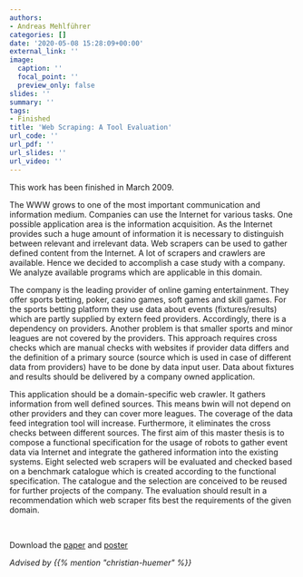 ```yaml
---
authors:
- Andreas Mehlführer
categories: []
date: '2020-05-08 15:28:09+00:00'
external_link: ''
image:
  caption: ''
  focal_point: ''
  preview_only: false
slides: ''
summary: ''
tags:
- Finished
title: 'Web Scraping: A Tool Evaluation'
url_code: ''
url_pdf: ''
url_slides: ''
url_video: ''
---
```


This work has been finished in March 2009.

The WWW grows to one of the most important communication and information medium. Companies can use the Internet for various tasks. One possible application area is the information acquisition. As the Internet provides such a huge amount of information it is necessary to distinguish between relevant and irrelevant data. Web scrapers can be used to gather defined content from the Internet. A lot of scrapers and crawlers are available. Hence we decided to accomplish a case study with a company. We analyze available programs which are applicable in this domain.

The company is the leading provider of online gaming entertainment. They offer sports betting, poker, casino games, soft games and skill games. For the sports betting platform they use data about events (fixtures/results) which are partly supplied by extern feed providers. Accordingly, there is a dependency on providers. Another problem is that smaller sports and minor leagues are not covered by the providers. This approach requires cross checks which are manual checks with websites if provider data differs and the definition of a primary source (source which is used in case of different data from providers) have to be done by data input user. Data about fixtures and results should be delivered by a company owned application.

This application should be a domain-specific web crawler. It gathers information from well defined sources. This means bwin will not depend on other providers and they can cover more leagues. The coverage of the data feed integration tool will increase. Furthermore, it eliminates the cross checks between different sources. The first aim of this master thesis is to compose a functional specification for the usage of robots to gather event data via Internet and integrate the gathered information into the existing systems. Eight selected web scrapers will be evaluated and checked based on a benchmark catalogue which is created according to the functional specification. The catalogue and the selection are conceived to be reused for further projects of the company. The evaluation should result in a recommendation which web scraper fits best the requirements of the given domain.

&nbsp;

 Download the [paper](https://www.big.tuwien.ac.at/app/uploads/2016/10/Mehlführer_paper.pdf) and [poster](https://www.big.tuwien.ac.at/app/uploads/2016/10/Mehlführer_poster.pdf)

*Advised by {{% mention "christian-huemer" %}}*